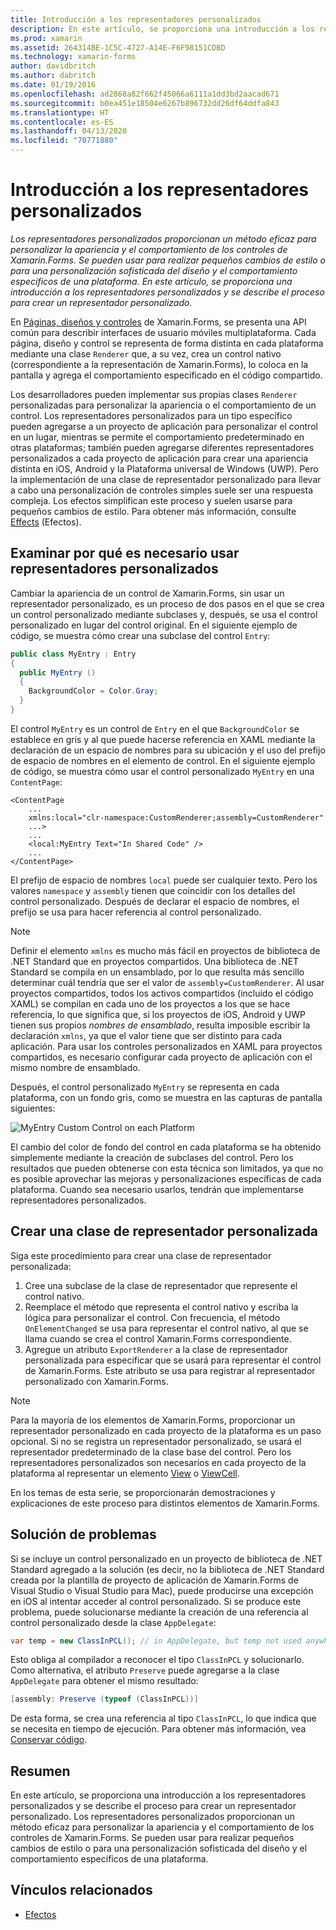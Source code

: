 ```yaml
---
title: Introducción a los representadores personalizados
description: En este artículo, se proporciona una introducción a los representadores personalizados y se describe el proceso para crear un representador personalizado.
ms.prod: xamarin
ms.assetid: 264314BE-1C5C-4727-A14E-F6F98151CDBD
ms.technology: xamarin-forms
author: davidbritch
ms.author: dabritch
ms.date: 01/19/2016
ms.openlocfilehash: ad2868a82f662f45066a6111a1dd3bd2aacad671
ms.sourcegitcommit: b0ea451e18504e6267b896732dd26df64ddfa843
ms.translationtype: HT
ms.contentlocale: es-ES
ms.lasthandoff: 04/13/2020
ms.locfileid: "70771880"
---
```

# <a name="introduction-to-custom-renderers"></a>Introducción a los representadores personalizados

_Los representadores personalizados proporcionan un método eficaz para personalizar la apariencia y el comportamiento de los controles de Xamarin.Forms. Se pueden usar para realizar pequeños cambios de estilo o para una personalización sofisticada del diseño y el comportamiento específicos de una plataforma. En este artículo, se proporciona una introducción a los representadores personalizados y se describe el proceso para crear un representador personalizado._

En [Páginas, diseños y controles](~/xamarin-forms/user-interface/controls/index.md) de Xamarin.Forms, se presenta una API común para describir interfaces de usuario móviles multiplataforma. Cada página, diseño y control se representa de forma distinta en cada plataforma mediante una clase `Renderer` que, a su vez, crea un control nativo (correspondiente a la representación de Xamarin.Forms), lo coloca en la pantalla y agrega el comportamiento especificado en el código compartido.

Los desarrolladores pueden implementar sus propias clases `Renderer` personalizadas para personalizar la apariencia o el comportamiento de un control. Los representadores personalizados para un tipo específico pueden agregarse a un proyecto de aplicación para personalizar el control en un lugar, mientras se permite el comportamiento predeterminado en otras plataformas; también pueden agregarse diferentes representadores personalizados a cada proyecto de aplicación para crear una apariencia distinta en iOS, Android y la Plataforma universal de Windows (UWP). Pero la implementación de una clase de representador personalizado para llevar a cabo una personalización de controles simples suele ser una respuesta compleja. Los efectos simplifican este proceso y suelen usarse para pequeños cambios de estilo. Para obtener más información, consulte [Effects](~/xamarin-forms/app-fundamentals/effects/index.md) (Efectos).

## <a name="examining-why-custom-renderers-are-necessary"></a>Examinar por qué es necesario usar representadores personalizados

Cambiar la apariencia de un control de Xamarin.Forms, sin usar un representador personalizado, es un proceso de dos pasos en el que se crea un control personalizado mediante subclases y, después, se usa el control personalizado en lugar del control original. En el siguiente ejemplo de código, se muestra cómo crear una subclase del control `Entry`:

```csharp
public class MyEntry : Entry
{
  public MyEntry ()
  {
    BackgroundColor = Color.Gray;
  }
}
```

El control `MyEntry` es un control de `Entry` en el que `BackgroundColor` se establece en gris y al que puede hacerse referencia en XAML mediante la declaración de un espacio de nombres para su ubicación y el uso del prefijo de espacio de nombres en el elemento de control. En el siguiente ejemplo de código, se muestra cómo usar el control personalizado `MyEntry` en una `ContentPage`:

```xaml
<ContentPage
    ...
    xmlns:local="clr-namespace:CustomRenderer;assembly=CustomRenderer"
    ...>
    ...
    <local:MyEntry Text="In Shared Code" />
    ...
</ContentPage>
```

El prefijo de espacio de nombres `local` puede ser cualquier texto. Pero los valores `namespace` y `assembly` tienen que coincidir con los detalles del control personalizado. Después de declarar el espacio de nombres, el prefijo se usa para hacer referencia al control personalizado.

> [!NOTE]
> Definir el elemento `xmlns` es mucho más fácil en proyectos de biblioteca de .NET Standard que en proyectos compartidos. Una biblioteca de .NET Standard se compila en un ensamblado, por lo que resulta más sencillo determinar cuál tendría que ser el valor de `assembly=CustomRenderer`. Al usar proyectos compartidos, todos los activos compartidos (incluido el código XAML) se compilan en cada uno de los proyectos a los que se hace referencia, lo que significa que, si los proyectos de iOS, Android y UWP tienen sus propios *nombres de ensamblado*, resulta imposible escribir la declaración `xmlns`, ya que el valor tiene que ser distinto para cada aplicación. Para usar los controles personalizados en XAML para proyectos compartidos, es necesario configurar cada proyecto de aplicación con el mismo nombre de ensamblado.

Después, el control personalizado `MyEntry` se representa en cada plataforma, con un fondo gris, como se muestra en las capturas de pantalla siguientes:

![](introduction-images/screenshots.png "MyEntry Custom Control on each Platform")

El cambio del color de fondo del control en cada plataforma se ha obtenido simplemente mediante la creación de subclases del control. Pero los resultados que pueden obtenerse con esta técnica son limitados, ya que no es posible aprovechar las mejoras y personalizaciones específicas de cada plataforma. Cuando sea necesario usarlos, tendrán que implementarse representadores personalizados.

## <a name="creating-a-custom-renderer-class"></a>Crear una clase de representador personalizada

Siga este procedimiento para crear una clase de representador personalizada:

1. Cree una subclase de la clase de representador que represente el control nativo.
1. Reemplace el método que representa el control nativo y escriba la lógica para personalizar el control. Con frecuencia, el método `OnElementChanged` se usa para representar el control nativo, al que se llama cuando se crea el control Xamarin.Forms correspondiente.
1. Agregue un atributo `ExportRenderer` a la clase de representador personalizada para especificar que se usará para representar el control de Xamarin.Forms. Este atributo se usa para registrar al representador personalizado con Xamarin.Forms.

> [!NOTE]
> Para la mayoría de los elementos de Xamarin.Forms, proporcionar un representador personalizado en cada proyecto de la plataforma es un paso opcional. Si no se registra un representador personalizado, se usará el representador predeterminado de la clase base del control. Pero los representadores personalizados son necesarios en cada proyecto de la plataforma al representar un elemento [View](xref:Xamarin.Forms.View) o [ViewCell](xref:Xamarin.Forms.ViewCell).

En los temas de esta serie, se proporcionarán demostraciones y explicaciones de este proceso para distintos elementos de Xamarin.Forms.

## <a name="troubleshooting"></a>Solución de problemas

Si se incluye un control personalizado en un proyecto de biblioteca de .NET Standard agregado a la solución (es decir, no la biblioteca de .NET Standard creada por la plantilla de proyecto de aplicación de Xamarin.Forms de Visual Studio o Visual Studio para Mac), puede producirse una excepción en iOS al intentar acceder al control personalizado. Si se produce este problema, puede solucionarse mediante la creación de una referencia al control personalizado desde la clase `AppDelegate`:

```csharp
var temp = new ClassInPCL(); // in AppDelegate, but temp not used anywhere
```

Esto obliga al compilador a reconocer el tipo `ClassInPCL` y solucionarlo. Como alternativa, el atributo `Preserve` puede agregarse a la clase `AppDelegate` para obtener el mismo resultado:

```csharp
[assembly: Preserve (typeof (ClassInPCL))]
```

De esta forma, se crea una referencia al tipo `ClassInPCL`, lo que indica que se necesita en tiempo de ejecución. Para obtener más información, vea [Conservar código](~/ios/deploy-test/linker.md).

## <a name="summary"></a>Resumen

En este artículo, se proporciona una introducción a los representadores personalizados y se describe el proceso para crear un representador personalizado. Los representadores personalizados proporcionan un método eficaz para personalizar la apariencia y el comportamiento de los controles de Xamarin.Forms. Se pueden usar para realizar pequeños cambios de estilo o para una personalización sofisticada del diseño y el comportamiento específicos de una plataforma.

## <a name="related-links"></a>Vínculos relacionados

- [Efectos](~/xamarin-forms/app-fundamentals/effects/index.md)
